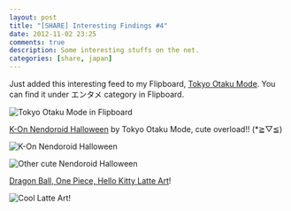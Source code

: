 ```yaml
---
layout: post
title: "[SHARE] Interesting Findings #4"
date: 2012-11-02 23:25
comments: true
description: Some interesting stuffs on the net.
categories: [share, japan]
---
```


Just added this interesting feed to my Flipboard, [Tokyo Otaku Mode](https://otakumode.com/login). You can find it under エンタメ category in Flipboard.

![Tokyo Otaku Mode in Flipboard](http://f.cl.ly/items/1r2V261U0Y3j0T2e3618/Photo%202012-11-02%2023%2031%2004.png)

<!-- more -->

[K-On Nendoroid Halloween](http://otakumode.com/post/229465753760301056) by Tokyo Otaku Mode, cute overload!! (*≧▽≦)

![K-On Nendoroid Halloween](http://f.cl.ly/items/3h1G041H163Z2t2h0s0h/Photo%202012-11-02%2023%2018%2038.png)

![Other cute Nendoroid Halloween](http://f.cl.ly/items/1W1M1W1I0J150P2E232l/Photo%202012-11-02%2023%2019%2047.png)

[Dragon Ball, One Piece, Hello Kitty Latte Art](http://otakumode.com/post/228947900695052288)!

![Cool Latte Art!](http://f.cl.ly/items/2l0C271w201X3D2I0d2N/Photo%202012-11-02%2023%2018%2050.png)